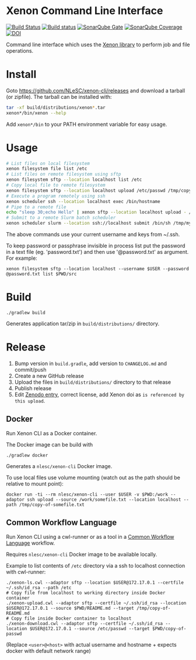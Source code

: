 # Xenon Command Line Interface

[![Build Status](https://travis-ci.org/NLeSC/xenon-cli.svg?branch=master)](https://travis-ci.org/NLeSC/xenon-cli)
[![Build status](https://ci.appveyor.com/api/projects/status/vki0xma8y7glpt09/branch/master?svg=true)](https://ci.appveyor.com/project/NLeSC/xenon-cli/branch/master)
[![SonarQube Gate](https://sonarqube.com/api/badges/gate?key=nlesc%3Axenon-cli)](https://sonarcloud.io/dashboard?id=nl.esciencecenter.xenon.cli%3Axenon-cli)
[![SonarQube Coverage](https://sonarqube.com/api/badges/measure?key=nlesc%3Axenon-cli&metric=coverage)](https://sonarcloud.io/component_measures?id=nl.esciencecenter.xenon.cli%3Axenon-cli&metric=Coverage)
[![DOI](https://zenodo.org/badge/80642209.svg)](https://zenodo.org/badge/latestdoi/80642209)

Command line interface which uses the [Xenon library](https://nlesc.github.io/Xenon) to perform job and file operations.

# Install

Goto https://github.com/NLeSC/xenon-cli/releases and download a tarball (or zipfile).
The tarball can be installed with:
```bash
tar -xf build/distributions/xenon*.tar
xenon*/bin/xenon --help
```
Add `xenon*/bin` to your PATH environment variable for easy usage.

# Usage

```bash
# List files on local filesystem
xenon filesystem file list /etc
# List files on remote filesystem using sftp
xenon filesystem sftp --location localhost list /etc
# Copy local file to remote filesystem
xenon filesystem sftp --location localhost upload /etc/passwd /tmp/copy-of-passwd
# Execute a program remotely using ssh
xenon scheduler ssh --location localhost exec /bin/hostname
# Pipe to a remote file
echo "sleep 30;echo Hello" | xenon sftp --location localhost upload - /tmp/myjob.sh
# Submit to a remote Slurm batch scheduler
xenon scheduler slurm --location ssh://localhost submit /bin/sh /tmp/myjob.sh
```

The above commands use your current username and keys from ~/.ssh.

To keep password or passphrase invisible in process list put the password in a text file (eg. 'password.txt') and then use '@password.txt' as argument.
For example:
```
xenon filesystem sftp --location localhost --username $USER --password @password.txt list $PWD/src
```

# Build

```
./gradlew build
```

Generates application tar/zip in `build/distributions/` directory.

# Release

1. Bump version in `build.gradle`, add version to `CHANGELOG.md` and commit/push
2. Create a new GitHub release
3. Upload the files in `build/distributions/` directory to that release
4. Publish release
5. Edit [Zenodo entry](https://doi.org/10.5281/zenodo.597603), correct license, add Xenon doi as `is referenced by this upload`.

## Docker

Run Xenon CLI as a Docker container.

The Docker image can be build with
```
./gradlew docker
```

Generates a `nlesc/xenon-cli` Docker image.

To use local files use volume mounting (watch out as the path should be relative to mount point):
```
docker run -ti --rm nlesc/xenon-cli --user $USER -v $PWD:/work --adaptor ssh upload --source /work/somefile.txt --location localhost --path /tmp/copy-of-somefile.txt 
```

## Common Workflow Language

Run Xenon CLI using a cwl-runner or as a tool in a [Common Workflow Language](http://www.commonwl.org/) workflow.

Requires `nlesc/xenon-cli` Docker image to be available locally.

Example to list contents of `/etc` directory via a ssh to localhost connection with cwl-runner:
```
./xenon-ls.cwl --adaptor sftp --location $USER@172.17.0.1 --certfile ~/.ssh/id_rsa --path /etc
# Copy file from localhost to working directory inside Docker container
./xenon-upload.cwl --adaptor sftp --certfile ~/.ssh/id_rsa --location $USER@172.17.0.1 --source $PWD/README.md --target /tmp/copy-of-README.md
# Copy file inside Docker container to localhost
./xenon-download.cwl --adaptor sftp --certfile ~/.ssh/id_rsa --location $USER@172.17.0.1 --source /etc/passwd --target $PWD/copy-of-passwd
```
(Replace `<user>@<host>` with actual username and hostname + expects docker with default network range)

